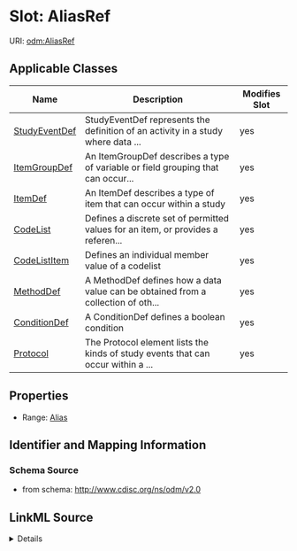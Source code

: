 # Slot: AliasRef

URI: [odm:AliasRef](http://www.cdisc.org/ns/odm/v2.0/AliasRef)



<!-- no inheritance hierarchy -->




## Applicable Classes

| Name | Description | Modifies Slot |
| --- | --- | --- |
[StudyEventDef](StudyEventDef.md) | StudyEventDef represents the definition of an activity in a study where data ... |  yes  |
[ItemGroupDef](ItemGroupDef.md) | An ItemGroupDef describes a type of variable or field grouping that can occur... |  yes  |
[ItemDef](ItemDef.md) | An ItemDef describes a type of item that can occur within a study |  yes  |
[CodeList](CodeList.md) | Defines a discrete set of permitted values for an item, or provides a referen... |  yes  |
[CodeListItem](CodeListItem.md) | Defines an individual member value of a codelist |  yes  |
[MethodDef](MethodDef.md) | A MethodDef defines how a data value can be obtained from a collection of oth... |  yes  |
[ConditionDef](ConditionDef.md) | A ConditionDef defines a boolean condition |  yes  |
[Protocol](Protocol.md) | The Protocol element lists the kinds of study events that can occur within a ... |  yes  |







## Properties

* Range: [Alias](Alias.md)





## Identifier and Mapping Information







### Schema Source


* from schema: http://www.cdisc.org/ns/odm/v2.0




## LinkML Source

<details>
```yaml
name: AliasRef
from_schema: http://www.cdisc.org/ns/odm/v2.0
rank: 1000
identifier: false
alias: AliasRef
domain_of:
- StudyEventDef
- ItemGroupDef
- ItemDef
- CodeList
- CodeListItem
- MethodDef
- ConditionDef
- Protocol
range: Alias

```
</details>